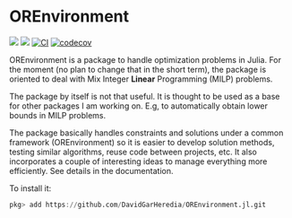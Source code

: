 # OREnvironment

[![](https://img.shields.io/badge/docs-stable-blue.svg)](https://davidgarheredia.github.io/OREnvironment.jl/stable)
[![](https://img.shields.io/badge/docs-dev-blue.svg)](https://davidgarheredia.github.io/OREnvironment.jl/dev)
[![CI](https://github.com/oxfordcontrol/OREnvironment.jl/actions)](https://github.com/oxfordcontrol/OREnvironment.jl/workflows/ci/badge.svg?branch=master)
[![codecov](https://codecov.io/gh/DavidGarHeredia/OREnvironment.jl/branch/main/graph/badge.svg)](https://codecov.io/gh/DavidGarHeredia/OREnvironment.jl)

OREnvironment is a package to handle optimization problems in Julia. For the moment (no plan to change that in the short term), the package is oriented to deal with Mix Integer **Linear** Programming (MILP) problems.

The package by itself is not that useful. It is thought to be used as a base for other packages I am working on. E.g, to automatically obtain lower bounds in MILP problems.

The package basically handles constraints and solutions under a common framework (OREnvironment) so it is easier to develop solution methods, testing similar algorithms, reuse code between projects, etc. It also incorporates a couple of interesting ideas to manage everything more efficiently. See details in the documentation.

To install it:

```julia
pkg> add https://github.com/DavidGarHeredia/OREnvironment.jl.git
```

